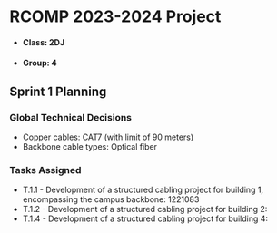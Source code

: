 # RCOMP 2023-2024 Project

- #### Class: 2DJ
- #### Group: 4

## Sprint 1 Planning

### Global Technical Decisions

- Copper cables: CAT7 (with limit of 90 meters)
- Backbone cable types: Optical fiber

### Tasks Assigned

- T.1.1 - Development of a structured cabling project for building 1, encompassing the campus backbone: 1221083
- T.1.2 - Development of a structured cabling project for building 2:
- T.1.4 - Development of a structured cabling project for building 4:
